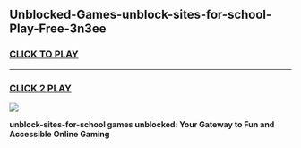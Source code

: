 
## Unblocked-Games-unblock-sites-for-school-Play-Free-3n3ee
<h3>
<a href="https://premium76.site?title=unblock-sites-for-school&ref=21A">CLICK TO PLAY</a></h3>
<hr>

<h3>
<a href="https://premium76.site?title=unblock-sites-for-school&ref=21A">CLICK 2 PLAY</a>
  
</h3>

<a href="https://premium76.site?title=unblock-sites-for-school&ref=21A"><img src="https://clearcache.store/games.png"></a>


**unblock-sites-for-school games unblocked: Your Gateway to Fun and Accessible Online Gaming**

